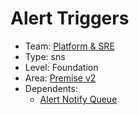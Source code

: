 # Alert Triggers
* Team: [Platform & SRE](../teams/platform.md)
* Type: sns
* Level: Foundation
* Area: [Premise v2](../areas/v2.png)
* Dependents:
  * [Alert Notify Queue](alert-notify-queue.md)
